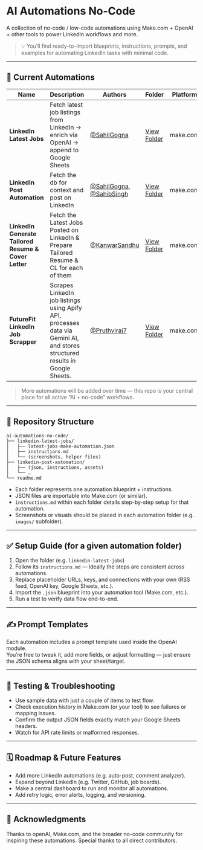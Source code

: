 # AI Automations No-Code  
A collection of no-code / low-code automations using Make.com + OpenAI + other tools to power LinkedIn workflows and more.

> 💡 You’ll find ready-to-import blueprints, instructions, prompts, and examples for automating LinkedIn tasks with minimal code.

---

## 🚀 Current Automations

| Name | Description | Authors | Folder | Platform
|---|---|---|---|---|
| **LinkedIn Latest Jobs** | Fetch latest job listings from LinkedIn → enrich via OpenAI → append to Google Sheets | [@SahilGogna](https://github.com/SahilGogna) | [View Folder](https://github.com/SahilGogna/ai-automations-no-code/tree/main/linkedin-latest-jobs) | make.com |
| **LinkedIn Post Automation** | Fetch the db for context and post on LinkedIn | [@SahilGogna](https://github.com/SahilGogna), [@SahibSingh](https://github.com/sahibseehra) | [View Folder](https://github.com/SahilGogna/ai-automations-no-code/tree/main/linkedin-post-automation) | make.com |
| **LinkedIn Generate Tailored Resume & Cover Letter** | Fetch the Latest Jobs Posted on LinkedIn & Prepare Tailored Resume & CL for each of them | [@KanwarSandhu](https://github.com/kanwarrajsinghsandhu) | [View Folder](./resume-cl-generator/) | make.com |
| **FutureFit LinkedIn Job Scrapper** | Scrapes LinkedIn job listings using Apify API, processes data via Gemini AI, and stores structured results in Google Sheets. | [@Pruthviraj7](https://github.com/Pruthviraj7) | [View Folder](./futurefit-linkedin-job-scrapper/) | make.com |


> More automations will be added over time — this repo is your central place for all active “AI + no-code” workflows.

---

## 📂 Repository Structure

```
ai-automations-no-code/
├── linkedin-latest-jobs/
│   ├── latest-jobs-make-automation.json
│   ├── instructions.md
│   └── (screenshots, helper files)
├── linkedin-post-automation/
│   ├── (json, instructions, assets)
│   └── …
└── readme.md
```

- Each folder represents one automation blueprint + instructions.
- JSON files are importable into Make.com (or similar).
- `instructions.md` within each folder details step-by-step setup for that automation.
- Screenshots or visuals should be placed in each automation folder (e.g. `images/` subfolder).

---

## ✅ Setup Guide (for a given automation folder)

1. Open the folder (e.g. `linkedin-latest-jobs`)  
2. Follow its `instructions.md` — ideally the steps are consistent across automations.  
3. Replace placeholder URLs, keys, and connections with your own (RSS feed, OpenAI key, Google Sheets, etc.).  
4. Import the `.json` blueprint into your automation tool (Make.com, etc.).  
5. Run a test to verify data flow end-to-end.

---

## ✍️ Prompt Templates

Each automation includes a prompt template used inside the OpenAI module.  
You’re free to tweak it, add more fields, or adjust formatting — just ensure the JSON schema aligns with your sheet/target.

---

## 🧪 Testing & Troubleshooting

- Use sample data with just a couple of items to test flow.
- Check execution history in Make.com (or your tool) to see failures or mapping issues.
- Confirm the output JSON fields exactly match your Google Sheets headers.
- Watch for API rate limits or malformed responses.

---

## 🗓️ Roadmap & Future Features

- Add more LinkedIn automations (e.g. auto-post, comment analyzer).  
- Expand beyond LinkedIn (e.g. Twitter, GitHub, job boards).  
- Make a central dashboard to run and monitor all automations.  
- Add retry logic, error alerts, logging, and versioning.

---

## 🙏 Acknowledgments

Thanks to openAI, Make.com, and the broader no-code community for inspiring these automations. Special thanks to all direct contributors.
